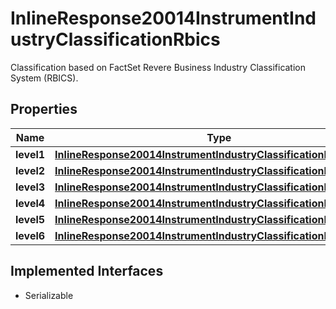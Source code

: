 

# InlineResponse20014InstrumentIndustryClassificationRbics

Classification based on FactSet Revere Business Industry Classification System (RBICS).

## Properties

Name | Type | Description | Notes
------------ | ------------- | ------------- | -------------
**level1** | [**InlineResponse20014InstrumentIndustryClassificationRbicsLevel1**](InlineResponse20014InstrumentIndustryClassificationRbicsLevel1.md) |  |  [optional]
**level2** | [**InlineResponse20014InstrumentIndustryClassificationRbicsLevel2**](InlineResponse20014InstrumentIndustryClassificationRbicsLevel2.md) |  |  [optional]
**level3** | [**InlineResponse20014InstrumentIndustryClassificationRbicsLevel3**](InlineResponse20014InstrumentIndustryClassificationRbicsLevel3.md) |  |  [optional]
**level4** | [**InlineResponse20014InstrumentIndustryClassificationRbicsLevel4**](InlineResponse20014InstrumentIndustryClassificationRbicsLevel4.md) |  |  [optional]
**level5** | [**InlineResponse20014InstrumentIndustryClassificationRbicsLevel5**](InlineResponse20014InstrumentIndustryClassificationRbicsLevel5.md) |  |  [optional]
**level6** | [**InlineResponse20014InstrumentIndustryClassificationRbicsLevel6**](InlineResponse20014InstrumentIndustryClassificationRbicsLevel6.md) |  |  [optional]


## Implemented Interfaces

* Serializable


